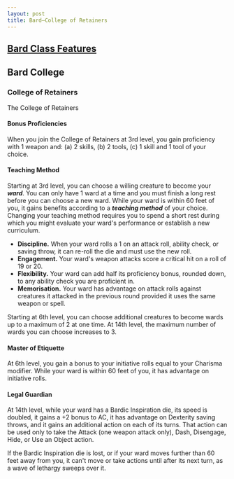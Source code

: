 ```yaml
---
layout: post
title: Bard—College of Retainers
---
```


## [**Bard Class Features**](https://2014.5e.tools/classes.html#bard_phb)

## **Bard College**

### College of Retainers

The College of Retainers

#### **Bonus Proficiencies**

When you join the College of Retainers at 3rd level, you gain proficiency with 1 weapon and: (a) 2 skills, (b) 2 tools, (c) 1 skill and 1 tool of your choice.

#### **Teaching Method**

Starting at 3rd level, you can choose a willing creature to become your ***ward***. You can only have 1 ward at a time and you must finish a long rest before you can choose a new ward. While your ward is within 60 feet of you, it gains benefits according to a ***teaching method*** of your choice. Changing your teaching method requires you to spend a short rest during which you might evaluate your ward's performance or establish a new curriculum.

- **Discipline.** When your ward rolls a 1 on an attack roll, ability check, or saving throw, it can re-roll the die and must use the new roll.
- **Engagement.** Your ward's weapon attacks score a critical hit on a roll of 19 or 20.
- **Flexibility.** Your ward can add half its proficiency bonus, rounded down, to any ability check you are proficient in.
- **Memorisation.** Your ward has advantage on attack rolls against creatures it attacked in the previous round provided it uses the same weapon or spell.

Starting at 6th level, you can choose additional creatures to become wards up to a maximum of 2 at one time. At 14th level, the maximum number of wards you can choose increases to 3.

#### **Master of Etiquette**

At 6th level, you gain a bonus to your initiative rolls equal to your Charisma modifier. While your ward is within 60 feet of you, it has advantage on initiative rolls.

#### **Legal Guardian**

At 14th level, while your ward has a Bardic Inspiration die, its speed is doubled, it gains a +2 bonus to AC, it has advantage on Dexterity saving throws, and it gains an additional action on each of its turns. That action can be used only to take the Attack (one weapon attack only), Dash, Disengage, Hide, or Use an Object action.

If the Bardic Inspiration die is lost, or if your ward moves further than 60 feet away from you, it can't move or take actions until after its next turn, as a wave of lethargy sweeps over it.

